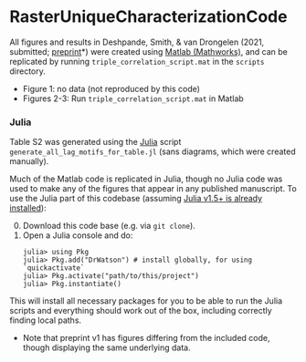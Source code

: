# RasterUniqueCharacterizationCode

All figures and results in Deshpande, Smith, & van Drongelen (2021, submitted; [preprint](https://www.biorxiv.org/content/10.1101/2021.08.16.456546v1)*) were created using [Matlab (Mathworks)](https://www.mathworks.com/products/matlab.html), and can be replicated by running `triple_correlation_script.mat` in the `scripts` directory.

   - Figure 1: no data (not reproduced by this code)
   - Figures 2-3: Run `triple_correlation_script.mat` in Matlab

### Julia

Table S2 was generated using the [Julia](https://julialang.org/) script `generate_all_lag_motifs_for_table.jl` (sans diagrams, which were created manually). 

Much of the Matlab code is replicated in Julia, though no Julia code was used to make any of the figures that appear in any published manuscript. To use the Julia part of this codebase (assuming [Julia v1.5+ is already installed](https://julialang.org/downloads/)):

0. Download this code base (e.g. via `git clone`).
1. Open a Julia console and do:
   ```
   julia> using Pkg
   julia> Pkg.add("DrWatson") # install globally, for using `quickactivate`
   julia> Pkg.activate("path/to/this/project")
   julia> Pkg.instantiate()
   ```

This will install all necessary packages for you to be able to run the Julia scripts and
everything should work out of the box, including correctly finding local paths.

* Note that preprint v1 has figures differing from the included code, though displaying the same underlying data.
